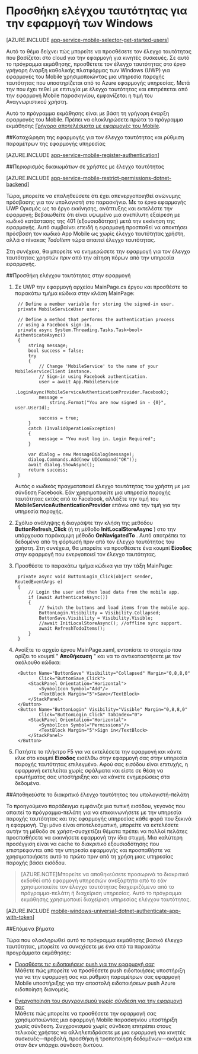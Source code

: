 <properties
    pageTitle="Προσθήκη ελέγχου ταυτότητας σε εφαρμογή της γενικής χρήσης πλατφόρμας των Windows (UWP) | Azure εφαρμογές για κινητές συσκευές"
    description="Μάθετε πώς να χρησιμοποιείτε τις εφαρμογές του Mobile Azure εφαρμογής υπηρεσίας για τον έλεγχο ταυτότητας τους χρήστες της εφαρμογής καθολικής πλατφόρμας των Windows (UWP) χρησιμοποιώντας μια ποικιλία υπηρεσιών παροχής ταυτότητας, συμπεριλαμβανομένων των: AAD, Google, Facebook, Twitter και της Microsoft."
    services="app-service\mobile"
    documentationCenter="windows"
    authors="adrianhall"
    manager="erikre"
    editor=""/>

<tags
    ms.service="app-service-mobile"
    ms.workload="mobile"
    ms.tgt_pltfrm="mobile-windows"
    ms.devlang="dotnet"
    ms.topic="article"
    ms.date="10/01/2016"
    ms.author="adrianha"/>

# <a name="add-authentication-to-your-windows-app"></a>Προσθήκη ελέγχου ταυτότητας για την εφαρμογή των Windows

[AZURE.INCLUDE [app-service-mobile-selector-get-started-users](../../includes/app-service-mobile-selector-get-started-users.md)]

Αυτό το θέμα δείχνει πώς μπορείτε να προσθέσετε τον έλεγχο ταυτότητας που βασίζεται στο cloud για την εφαρμογή για κινητές συσκευές. Σε αυτό το πρόγραμμα εκμάθησης, προσθέτετε τον έλεγχο ταυτότητας στο έργο γρήγορη έναρξη καθολικής πλατφόρμας των Windows (UWP) για εφαρμογές του Mobile χρησιμοποιώντας μια υπηρεσία παροχής ταυτότητας που υποστηρίζεται από το Azure εφαρμογής υπηρεσίας. Μετά την που έχει τεθεί με επιτυχία με έλεγχο ταυτότητας και επιτρέπεται από την εφαρμογή Mobile παρασκηνίου, εμφανίζεται η τιμή του Αναγνωριστικού χρήστη.

Αυτό το πρόγραμμα εκμάθησης είναι με βάση τη γρήγορη έναρξη εφαρμογές του Mobile. Πρέπει να ολοκληρώσετε πρώτα το πρόγραμμα εκμάθησης [Γρήγορα αποτελέσματα με εφαρμογές του Mobile](app-service-mobile-windows-store-dotnet-get-started.md).

##<a name="register"></a>Καταχώρηση της εφαρμογής για τον έλεγχο ταυτότητας και ρύθμιση παραμέτρων της εφαρμογής υπηρεσίας

[AZURE.INCLUDE [app-service-mobile-register-authentication](../../includes/app-service-mobile-register-authentication.md)]

##<a name="permissions"></a>Περιορισμός δικαιωμάτων σε χρήστες με έλεγχο ταυτότητας

[AZURE.INCLUDE [app-service-mobile-restrict-permissions-dotnet-backend](../../includes/app-service-mobile-restrict-permissions-dotnet-backend.md)]

Τώρα, μπορείτε να επαληθεύσετε ότι έχει απενεργοποιηθεί ανώνυμης πρόσβασης για τον υπολογιστή στο παρασκήνιο. Με το έργο εφαρμογής UWP Ορισμός ως το έργο εκκίνησης, ανάπτυξης και εκτελέστε την εφαρμογή; Βεβαιωθείτε ότι είναι υψωμένο μια ανεπίλυτη εξαίρεση με κωδικό κατάστασης της 401 (εξουσιοδότηση) μετά την εκκίνηση της εφαρμογής. Αυτό συμβαίνει επειδή η εφαρμογή προσπαθεί να αποκτήσει πρόσβαση τον κωδικό App Mobile ως χωρίς έλεγχο ταυτότητας χρήστη, αλλά ο πίνακας *TodoItem* τώρα απαιτεί έλεγχο ταυτότητας.

Στη συνέχεια, θα μπορείτε να ενημερώσετε την εφαρμογή για τον έλεγχο ταυτότητας χρηστών πριν από την αίτηση πόρων από την υπηρεσία εφαρμογής.

##<a name="add-authentication"></a>Προσθήκη ελέγχου ταυτότητας στην εφαρμογή

1. Σε UWP την εφαρμογή αρχείου MainPage.cs έργου και προσθέστε το παρακάτω τμήμα κώδικα στην κλάση MainPage:
    
        // Define a member variable for storing the signed-in user. 
        private MobileServiceUser user;

        // Define a method that performs the authentication process
        // using a Facebook sign-in. 
        private async System.Threading.Tasks.Task<bool> AuthenticateAsync()
        {
            string message;
            bool success = false;
            try
            {
                // Change 'MobileService' to the name of your MobileServiceClient instance.
                // Sign-in using Facebook authentication.
                user = await App.MobileService
                    .LoginAsync(MobileServiceAuthenticationProvider.Facebook);
                message =
                    string.Format("You are now signed in - {0}", user.UserId);

                success = true;
            }
            catch (InvalidOperationException)
            {
                message = "You must log in. Login Required";
            }

            var dialog = new MessageDialog(message);
            dialog.Commands.Add(new UICommand("OK"));
            await dialog.ShowAsync();
            return success;
        }

    Αυτός ο κωδικός πραγματοποιεί έλεγχο ταυτότητας του χρήστη με μια σύνδεση Facebook. Εάν χρησιμοποιείτε μια υπηρεσία παροχής ταυτότητας εκτός από το Facebook, αλλάξτε την τιμή του **MobileServiceAuthenticationProvider** επάνω από την τιμή για την υπηρεσία παροχής.

3. Σχόλιο ανάληψης ή διαγράψτε την κλήση της μεθόδου **ButtonRefresh_Click** (ή τη μέθοδο **InitLocalStoreAsync** ) στο την υπάρχουσα παράκαμψη μέθοδο **OnNavigatedTo** . Αυτό αποτρέπει τα δεδομένα από τη φόρτωσή πριν από τον έλεγχο ταυτότητας του χρήστη. Στη συνέχεια, θα μπορείτε να προσθέσετε ένα κουμπί **Είσοδος** στην εφαρμογή που ενεργοποιεί τον έλεγχο ταυτότητας.

4. Προσθέστε το παρακάτω τμήμα κώδικα για την τάξη MainPage:

        private async void ButtonLogin_Click(object sender, RoutedEventArgs e)
        {
            // Login the user and then load data from the mobile app.
            if (await AuthenticateAsync())
            {
                // Switch the buttons and load items from the mobile app.
                ButtonLogin.Visibility = Visibility.Collapsed;
                ButtonSave.Visibility = Visibility.Visible;
                //await InitLocalStoreAsync(); //offline sync support.
                await RefreshTodoItems();
            }
        }
        
5. Ανοίξτε το αρχείο έργου MainPage.xaml, εντοπίστε το στοιχείο που ορίζει το κουμπί " **Αποθήκευση** " και να το αντικαταστήσετε με τον ακόλουθο κώδικα:

        <Button Name="ButtonSave" Visibility="Collapsed" Margin="0,8,8,0" 
                Click="ButtonSave_Click">
            <StackPanel Orientation="Horizontal">
                <SymbolIcon Symbol="Add"/>
                <TextBlock Margin="5">Save</TextBlock>
            </StackPanel>
        </Button>
        <Button Name="ButtonLogin" Visibility="Visible" Margin="0,8,8,0" 
                Click="ButtonLogin_Click" TabIndex="0">
            <StackPanel Orientation="Horizontal">
                <SymbolIcon Symbol="Permissions"/>
                <TextBlock Margin="5">Sign in</TextBlock> 
            </StackPanel>
        </Button>

9. Πατήστε το πλήκτρο F5 για να εκτελέσετε την εφαρμογή και κάντε κλικ στο κουμπί **Είσοδος** εισέλθω στην εφαρμογή σας στην υπηρεσία παροχής ταυτότητας επιλεγμένο. Αφού σας εισόδου είναι επιτυχής, η εφαρμογή εκτελείται χωρίς σφάλματα και είστε σε θέση να ερωτήματος σας υποστήριξης και να κάνετε ενημερώσεις στα δεδομένα.


##<a name="tokens"></a>Αποθηκεύστε το διακριτικό έλεγχο ταυτότητας του υπολογιστή-πελάτη

Το προηγούμενο παράδειγμα εμφάνιζε μια τυπική εισόδου, γεγονός που απαιτεί το πρόγραμμα-πελάτη για να επικοινωνήσετε με την υπηρεσία παροχής ταυτότητας και της εφαρμογής υπηρεσίας κάθε φορά που ξεκινά η εφαρμογή. Όχι μόνο είναι αποτελεσματική, μπορείτε να εκτελέσετε αυτήν τη μέθοδο σε χρήση-συσχετίζει θέματα πρέπει να πολλοί πελάτες προσπαθήσετε να εκκινήσετε εφαρμογή την ίδια στιγμή. Μια καλύτερη προσέγγιση είναι να cache το διακριτικό εξουσιοδότησης που επιστρέφονται από την υπηρεσία εφαρμογής και προσπαθήστε να χρησιμοποιήσετε αυτό το πρώτο πριν από τη χρήση μιας υπηρεσίας παροχής βάσει εισόδου.

>[AZURE.NOTE]Μπορείτε να αποθηκεύσετε προσωρινά το διακριτικό εκδοθεί από εφαρμογή υπηρεσιών ανεξάρτητα από το εάν χρησιμοποιείτε τον έλεγχο ταυτότητας διαχειριζόμενο από το πρόγραμμα-πελάτη ή διαχείριση υπηρεσίας. Αυτό το πρόγραμμα εκμάθησης χρησιμοποιεί διαχείριση υπηρεσίας ελέγχου ταυτότητας.

[AZURE.INCLUDE [mobile-windows-universal-dotnet-authenticate-app-with-token](../../includes/mobile-windows-universal-dotnet-authenticate-app-with-token.md)]

##<a name="next-steps"></a>Επόμενα βήματα

Τώρα που ολοκληρωθεί αυτό το πρόγραμμα εκμάθησης βασικό έλεγχο ταυτότητας, μπορείτε να συνεχίσετε με ένα από τα παρακάτω προγράμματα εκμάθησης:

+ [Προσθέστε τις ειδοποιήσεις push για την εφαρμογή σας](app-service-mobile-windows-store-dotnet-get-started-push.md)  
  Μάθετε πώς μπορείτε να προσθέσετε push ειδοποιήσεις υποστήριξη για να την εφαρμογή σας και ρύθμιση παραμέτρων σας εφαρμογή Mobile υποστήριξης για την αποστολή ειδοποιήσεων push Azure ειδοποίηση διανομείς.

+ [Ενεργοποίηση του συγχρονισμού χωρίς σύνδεση για την εφαρμογή σας](app-service-mobile-windows-store-dotnet-get-started-offline-data.md)  
  Μάθετε πώς μπορείτε να προσθέσετε την εφαρμογή σας χρησιμοποιώντας μια εφαρμογή Mobile παρασκηνίου υποστήριξη χωρίς σύνδεση. Συγχρονισμού χωρίς σύνδεση επιτρέπει στους τελικούς χρήστες να αλληλεπιδράσετε με μια εφαρμογή για κινητές συσκευές&mdash;προβολή, προσθήκη ή τροποποίηση δεδομένων&mdash;ακόμα και όταν δεν υπάρχει σύνδεση δικτύου.


<!-- URLs. -->
[Get started with your mobile app]: app-service-mobile-windows-store-dotnet-get-started.md

